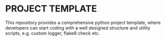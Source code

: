 # PROJECT TEMPLATE
This repository provides a comprehensive python project template, where developers can start coding with a well designed structure and utility scripts, e.g. custom logger, flake8 check etc.